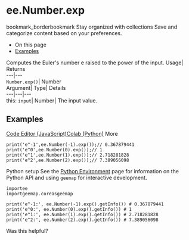  
#  ee.Number.exp 
bookmark_borderbookmark Stay organized with collections  Save and categorize content based on your preferences.
  * On this page
  * [Examples](https://developers.google.com/earth-engine/apidocs/ee-number-exp#examples)


Computes the Euler's number e raised to the power of the input. 
Usage| Returns  
---|---  
`Number.exp()`| Number  
Argument| Type| Details  
---|---|---  
this: `input`| Number| The input value.  
## Examples
[Code Editor (JavaScript)](https://developers.google.com/earth-engine/apidocs/ee-number-exp#code-editor-javascript-sample)[Colab (Python)](https://developers.google.com/earth-engine/apidocs/ee-number-exp#colab-python-sample) More
```
print('e^-1',ee.Number(-1).exp());// 0.367879441
print('e^0',ee.Number(0).exp());// 1
print('e^1',ee.Number(1).exp());// 2.718281828
print('e^2',ee.Number(2).exp());// 7.389056098
```
Python setup
See the [ Python Environment](https://developers.google.com/earth-engine/guides/python_install) page for information on the Python API and using `geemap` for interactive development.
```
importee
importgeemap.coreasgeemap
```
```
print('e^-1:', ee.Number(-1).exp().getInfo()) # 0.367879441
print('e^0:', ee.Number(0).exp().getInfo()) # 1
print('e^1:', ee.Number(1).exp().getInfo()) # 2.718281828
print('e^2:', ee.Number(2).exp().getInfo()) # 7.389056098
```

Was this helpful?
